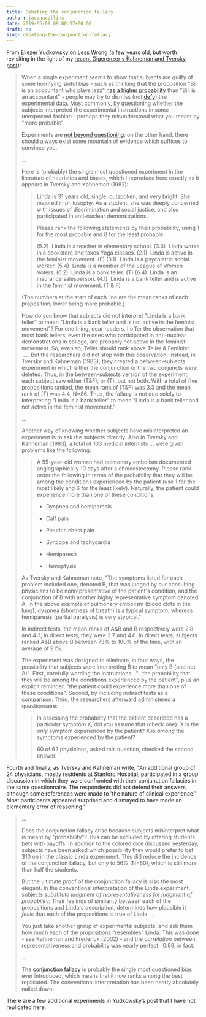 ```yaml
---
title: Debating the conjunction fallacy
author: jasonacollins
date: 2019-05-09 09:00:57+00:00
draft: no
slug: debating-the-conjunction-fallacy
---
```


From [Eliezer Yudkowsky on Less Wrong](https://www.lesswrong.com/posts/cXzTpSiCrNGzeoRAz/conjunction-controversy-or-how-they-nail-it-down) (a few years old, but worth revisiting in the light of my [recent Gigerenzer v Kahneman and Tversky post](https://jasoncollins.blog/gigerenzer-versus-kahneman-and-tversky-the-1996-face-off/)):

>When a single experiment seems to show that subjects are guilty of some horrifying sinful bias - such as thinking that the proposition "Bill is an accountant who plays jazz" [has a higher probability](https://www.lesswrong.com/lw/ji/conjunction_fallacy/) than "Bill is an accountant" - people may try to dismiss (not [defy](https://www.lesswrong.com/lw/ig/i_defy_the_data/)) the experimental data. Most commonly, by questioning whether the subjects interpreted the experimental instructions in some unexpected fashion - perhaps they misunderstood what you meant by "more probable".
>
>Experiments are [not beyond questioning](https://www.lesswrong.com/lw/ig/i_defy_the_data/); on the other hand, there should always exist some mountain of evidence which suffices to convince you.
>
>...
>
>Here is (probably) the single most questioned experiment in the literature of heuristics and biases, which I reproduce here exactly as it appears in Tversky and Kahneman (1982):
>
>>Linda is 31 years old, single, outspoken, and very bright. She majored in philosophy. As a student, she was deeply concerned with issues of discrimination and social justice, and also participated in anti-nuclear demonstrations.
>>
>> Please rank the following statements by their probability, using 1 for the most probable and 8 for the least probable:
>>
>>(5.2)  Linda is a teacher in elementary school.
>>(3.3)  Linda works in a bookstore and takes Yoga classes.
>>(2.1)  Linda is active in the feminist movement. (F)
>>(3.1)  Linda is a psychiatric social worker.
>>(5.4)  Linda is a member of the League of Women Voters.
>>(6.2)  Linda is a bank teller. (T)
>>(6.4)  Linda is an insurance salesperson.
>>(4.1)  Linda is a bank teller and is active in the feminist movement. (T & F)
>
>(The numbers at the start of each line are the mean ranks of each proposition, lower being more probable.)
>
>How do you know that subjects did not interpret "Linda is a bank teller" to mean "Linda is a bank teller and is not active in the feminist movement"? For one thing, dear readers, I offer the observation that most bank tellers, even the ones who participated in anti-nuclear demonstrations in college, are probably not active in the feminist movement. So, even so, Teller should rank above Teller & Feminist.  ...  But the researchers did not stop with this observation; instead, in Tversky and Kahneman (1983), they created a between-subjects experiment in which either the conjunction or the two conjuncts were deleted. Thus, in the between-subjects version of the experiment, each subject saw either (T&F), or (T), but not both. With a total of five propositions ranked, the mean rank of (T&F) was 3.3 and the mean rank of (T) was 4.4, N=86. Thus, the fallacy is not due solely to interpreting "Linda is a bank teller" to mean "Linda is a bank teller and not active in the feminist movement."
>
>...
>
>Another way of knowing whether subjects have misinterpreted an experiment is to ask the subjects directly. Also in Tversky and Kahneman (1983), a total of 103 medical internists ... were given problems like the following:
>
>>A 55-year-old woman had pulmonary embolism documented angiographically 10 days after a cholecstectomy. Please rank order the following in terms of the probability that they will be among the conditions experienced by the patient (use 1 for the most likely and 6 for the least likely). Naturally, the patient could experience more than one of these conditions.
>>
>>* Dyspnea and hemiparesis
>>
>>* Calf pain
>>
>>* Pleuritic chest pain
>>
>>* Syncope and tachycardia
>>
>>* Hemiparesis
>>
>>* Hemoptysis
>
>As Tversky and Kahneman note, "The symptoms listed for each problem included one, denoted B, that was judged by our consulting physicians to be nonrepresentative of the patient's condition, and the conjunction of B with another highly representative symptom denoted A. In the above example of pulmonary embolism (blood clots in the lung), dyspnea (shortness of breath) is a typical symptom, whereas hemiparesis (partial paralysis) is very atypical."
>
>In indirect tests, the mean ranks of A&B and B respectively were 2.8 and 4.3; in direct tests, they were 2.7 and 4.6. In direct tests, subjects ranked A&B above B between 73% to 100% of the time, with an average of 91%.
>
>The experiment was designed to eliminate, in four ways, the possibility that subjects were interpreting B to mean "only B (and not A)". First, carefully wording the instructions:  "...the probability that they will be among the conditions experienced by the patient", plus an explicit reminder, "the patient could experience more than one of these conditions". Second, by including indirect tests as a comparison. Third, the researchers afterward administered a questionnaire:
>
>>In assessing the probability that the patient described has a particular symptom X, did you assume that (check one):
>>X is the _only_ symptom experienced by the patient?
>>X is _among_ the symptoms experienced by the patient?
>>
>>60 of 62 physicians, asked this question, checked the second answer.
>
Fourth and finally, as Tversky and Kahneman write, "An additional group of 24 physicians, mostly residents at Stanford Hospital, participated in a group discussion in which they were confronted with their conjunction fallacies in the same questionnaire. The respondents did not defend their answers, although some references were made to 'the nature of clinical experience.'  Most participants appeared surprised and dismayed to have made an elementary error of reasoning."
>
>...
>
>Does the conjunction fallacy arise because subjects misinterpret what is meant by "probability"? This can be excluded by offering students bets with payoffs. In addition to the colored dice discussed yesterday, subjects have been asked which possibility they would prefer to bet $10 on in the classic Linda experiment. This did reduce the incidence of the conjunction fallacy, but only to 56% (N=60), which is still more than half the students.
>
>But the ultimate proof of the conjunction fallacy is also the most elegant. In the conventional interpretation of the Linda experiment, subjects _substitute judgment of representativeness for judgment of probability:_ Their feelings of similarity between each of the propositions and Linda's description, determines how plausible it _feels_ that each of the propositions is true of Linda. ...
>
>You just take another group of experimental subjects, and ask them how much each of the propositions "resembles" Linda. This was done - see Kahneman and Frederick (2002) - and the _correlation_ between representativeness and probability was nearly perfect.  0.99, in fact.
>
>...
>
>The [conjunction fallacy](https://www.lesswrong.com/lw/ji/conjunction_fallacy/) is probably the single most questioned bias ever introduced, which means that it now ranks among the best replicated. The conventional interpretation has been nearly absolutely nailed down.

There are a few additional experiments in Yudkowsky’s post that I have not replicated here.
